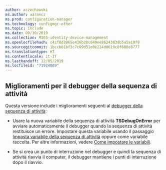 ```yaml
---
author: aczechowski
ms.author: aaroncz
ms.prod: configuration-manager
ms.technology: configmgr-other
ms.topic: include
ms.date: 09/30/2019
ms.collection: M365-identity-device-management
ms.openlocfilehash: c4cf8d3865e436b38c040ee8624303db5a5a10f9
ms.sourcegitcommit: 1bccb61bf3c7c69d51e0e224d0619c8f608e8777
ms.translationtype: HT
ms.contentlocale: it-IT
ms.lasthandoff: 12/05/2019
ms.locfileid: "71924089"
---
```

## <a name="bkmk_tsdebug"></a> Miglioramenti per il debugger della sequenza di attività

Questa versione include i miglioramenti seguenti al [debugger della sequenza di attività](/sccm/osd/deploy-use/debug-task-sequence):

- Usare la nuova variabile della sequenza di attività **TSDebugOnError** per avviare automaticamente il debugger quando la sequenza di attività restituisce un errore. Impostare questa variabile usando il passaggio [Imposta variabile della sequenza di attività](/sccm/osd/understand/task-sequence-steps#BKMK_SetTaskSequenceVariable) oppure come variabile raccolta.<!-- 5012536 --> Per altre informazioni, vedere [Come impostare le variabili](/sccm/osd/understand/using-task-sequence-variables#bkmk_set).

- Se si crea un punto di interruzione nel debugger e quindi la sequenza di attività riavvia il computer, il debugger mantiene i punti di interruzione dopo il riavvio.<!-- 5012509 -->
